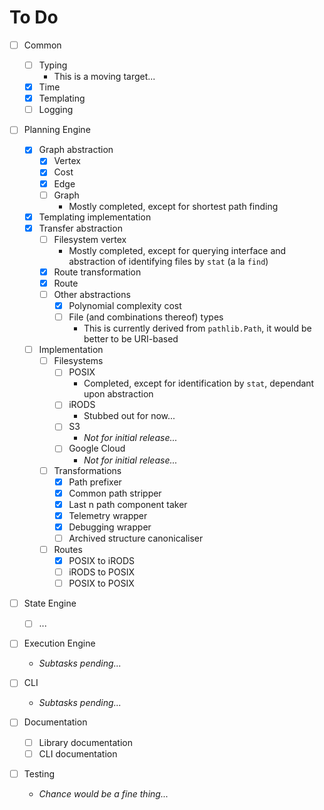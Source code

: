 # To Do

- [ ] Common
  - [ ] Typing
    - This is a moving target...
  - [X] Time
  - [X] Templating
  - [ ] Logging

- [ ] Planning Engine
  - [X] Graph abstraction
    - [X] Vertex
    - [X] Cost
    - [X] Edge
    - [ ] Graph
      - Mostly completed, except for shortest path finding
  - [X] Templating implementation
  - [X] Transfer abstraction
    - [ ] Filesystem vertex
      - Mostly completed, except for querying interface and abstraction
        of identifying files by `stat` (a la `find`)
    - [X] Route transformation
    - [X] Route
    - [ ] Other abstractions
      - [X] Polynomial complexity cost
      - [ ] File (and combinations thereof) types
        - This is currently derived from `pathlib.Path`, it would be
          better to be URI-based
  - [ ] Implementation
    - [ ] Filesystems
      - [ ] POSIX
        - Completed, except for identification by `stat`, dependant upon
          abstraction
      - [ ] iRODS
        - Stubbed out for now...
      - [ ] S3
        - *Not for initial release...*
      - [ ] Google Cloud
        - *Not for initial release...*
    - [ ] Transformations
      - [X] Path prefixer
      - [X] Common path stripper
      - [X] Last n path component taker
      - [X] Telemetry wrapper
      - [X] Debugging wrapper
      - [ ] Archived structure canonicaliser
    - [ ] Routes
      - [X] POSIX to iRODS
      - [ ] iRODS to POSIX
      - [ ] POSIX to POSIX

- [ ] State Engine
  - [ ] ...

- [ ] Execution Engine
  - *Subtasks pending...*

- [ ] CLI
  - *Subtasks pending...*

- [ ] Documentation
  - [ ] Library documentation
  - [ ] CLI documentation

- [ ] Testing
  - *Chance would be a fine thing...*
